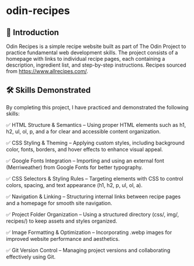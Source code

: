 # odin-recipes

## 📌 Introduction
Odin Recipes is a simple recipe website built as part of The Odin Project to practice fundamental web development skills. The project consists of a homepage with links to individual recipe pages, each containing a description, ingredient list, and step-by-step instructions. Recipes sourced from https://www.allrecipes.com/.

## 🛠️ Skills Demonstrated
By completing this project, I have practiced and demonstrated the following skills:

✅ HTML Structure & Semantics – Using proper HTML elements such as h1, h2, ul, ol, p, and a for clear and accessible content organization.

✅ CSS Styling & Theming – Applying custom styles, including background color, fonts, borders, and hover effects to enhance visual appeal.

✅ Google Fonts Integration – Importing and using an external font (Merriweather) from Google Fonts for better typography.

✅ CSS Selectors & Styling Rules – Targeting elements with CSS to control colors, spacing, and text appearance (h1, h2, p, ul, ol, a).

✅ Navigation & Linking – Structuring internal links between recipe pages and a homepage for smooth site navigation.

✅ Project Folder Organization – Using a structured directory (css/, img/, recipes/) to keep assets and styles organized.

✅ Image Formatting & Optimization – Incorporating .webp images for improved website performance and aesthetics.

✅ Git Version Control – Managing project versions and collaborating effectively using Git.
